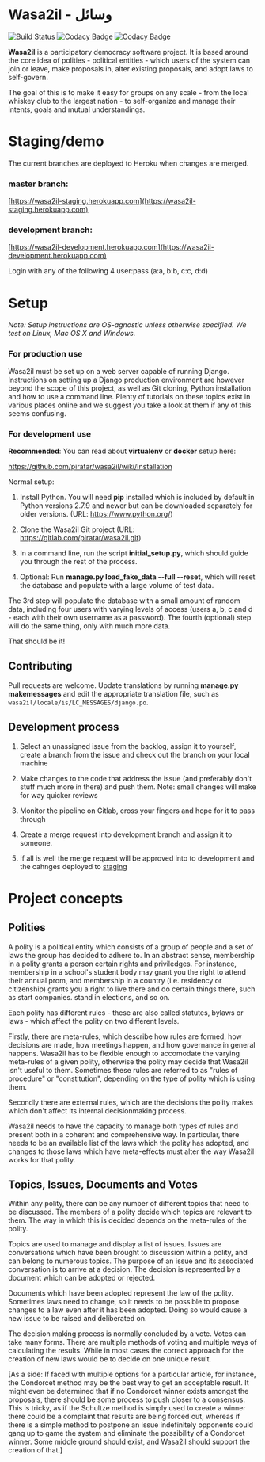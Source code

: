 # Wasa2il - ‫وسائل
[![Build Status](https://travis-ci.org/piratar/wasa2il.svg?branch=development)](https://travis-ci.org/piratar/wasa2il)
[![Codacy Badge](https://api.codacy.com/project/badge/Grade/0bb6ea0bc27d4428ab044d97be638684)](https://www.codacy.com/app/7oi/wasa2il?utm_source=github.com&amp;utm_medium=referral&amp;utm_content=piratar/wasa2il&amp;utm_campaign=Badge_Grade)
[![Codacy Badge](https://api.codacy.com/project/badge/Coverage/0bb6ea0bc27d4428ab044d97be638684)](https://www.codacy.com/app/7oi/wasa2il?utm_source=github.com&utm_medium=referral&utm_content=piratar/wasa2il&utm_campaign=Badge_Coverage)

**Wasa2il** is a participatory democracy software project. It is based around the core
idea of polities - political entities - which users of the system can join or leave,
make proposals in, alter existing proposals, and adopt laws to self-govern.

The goal of this is to make it easy for groups on any scale - from the local
whiskey club to the largest nation - to self-organize and manage their intents,
goals and mutual understandings.

# Staging/demo

The current branches are deployed to Heroku when changes are merged.

### master branch:
[https://wasa2il-staging.herokuapp.com](https://wasa2il-staging.herokuapp.com)

### development branch:
[https://wasa2il-development.herokuapp.com](https://wasa2il-development.herokuapp.com)

Login with any of the following 4 user:pass (a:a, b:b, c:c, d:d)

# Setup

_Note: Setup instructions are OS-agnostic unless otherwise specified. We test on Linux, Mac OS X and Windows._

### For production use
Wasa2il must be set up on a web server capable of running Django. Instructions on setting up a Django production environment are however beyond the scope of this project, as well as Git cloning, Python installation and how to use a command line. Plenty of tutorials on these topics exist in various places online and we suggest you take a look at them if any of this seems confusing.

### For development use

**Recommended**: You can read about **virtualenv** or **docker** setup here:

https://github.com/piratar/wasa2il/wiki/Installation

Normal setup:

1. Install Python. You will need **pip** installed which is included by default in Python versions 2.7.9 and newer but can be downloaded separately for older versions. (URL: https://www.python.org/)

2. Clone the Wasa2il Git project (URL: https://gitlab.com/piratar/wasa2il.git)

3. In a command line, run the script **initial_setup.py**, which should guide you through the rest of the process.

4. Optional: Run **manage.py load_fake_data --full --reset**, which will reset the database and populate with a large volume of test data.

The 3rd step will populate the database with a small amount of random data, including four users with varying levels of access (users a, b, c and d - each with their own username as a password). The fourth (optional) step will do the same thing, only with much more data.

That should be it!

## Contributing

Pull requests are welcome. Update translations by running **manage.py
makemessages** and edit the appropriate translation file, such as
`wasa2il/locale/is/LC_MESSAGES/django.po`.

## Development process
1. Select an unassigned issue from the backlog, assign it to yourself, create a branch from the issue and check out the branch on your local machine

2. Make changes to the code that address the issue (and preferably don't stuff much more in there) and push them. Note: small changes will make for way quicker reviews

3. Monitor the pipeline on Gitlab, cross your fingers and hope for it to pass through

4. Create a merge request into development branch and assign it to someone.

5. If all is well the merge request will be approved into to development and the cahnges deployed to [staging](https://wasa2il-staging.herokuapp.com)

# Project concepts

## Polities

A polity is a political entity which consists of a group of people and a set of laws
the group has decided to adhere to. In an abstract sense, membership in a polity
grants a person certain rights and priviledges. For instance, membership in a
school's student body may grant you the right to attend their annual prom,
and membership in a country (i.e. residency or citizenship) grants you a right
to live there and do certain things there, such as start companies. stand in
elections, and so on.

Each polity has different rules - these are also called statutes, bylaws or laws -
which affect the polity on two different levels.

Firstly, there are meta-rules, which describe how rules are formed, how
decisions are made, how meetings happen, and how governance in general
happens. Wasa2il has to be flexible enough to accomodate the varying
meta-rules of a given polity, otherwise the polity may decide that Wasa2il isn't
useful to them. Sometimes these rules are referred to as "rules of procedure"
or "constitution", depending on the type of polity which is using them.

Secondly there are external rules, which are the decisions the polity makes which
don't affect its internal decisionmaking process.

Wasa2il needs to have the capacity to manage both types of rules and present
both in a coherent and comprehensive way. In particular, there needs to be an
available list of the laws which the polity has adopted, and changes to those
laws which have meta-effects must alter the way Wasa2il works for that polity.

## Topics, Issues, Documents and Votes

Within any polity, there can be any number of different topics that need to be
discussed. The members of a polity decide which topics are relevant to them.
The way in which this is decided depends on the meta-rules of the polity.

Topics are used to manage and display a list of issues. Issues are conversations
which have been brought to discussion within a polity, and can belong to 
numerous topics. The purpose of an issue and its associated conversation is to
arrive at a decision. The decision is represented by a document which can be
adopted or rejected.

Documents which have been adopted represent the law of the polity. Sometimes
laws need to change, so it needs to be possible to propose changes to a law
even after it has been adopted. Doing so would cause a new issue to be raised
and deliberated on.

The decision making process is normally concluded by a vote. Votes can take
many forms. There are multiple methods of voting and multiple ways of calculating
the results. While in most cases the correct approach for the creation of new
laws would be to decide on one unique result.

[As a side: If faced with multiple options for a particular article, for instance, the
Condorcet method may be the best way to get an acceptable result. It might even
be determined that if no Condorcet winner exists amongst the proposals, there
should be some process to push closer to a consensus. This is tricky, as if the
Schultze method is simply used to create a winner there could be a complaint that
results are being forced out, whereas if there is a simple method to postpone an
issue indefinitely opponents could gang up to game the system and eliminate the
possibility of a Condorcet winner. Some middle ground should exist, and Wasa2il
should support the creation of that.]
